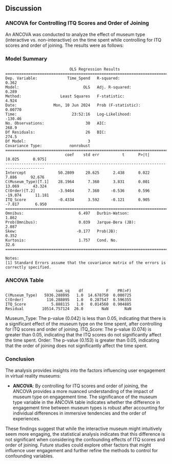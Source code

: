 ## Discussion

### ANCOVA for Controlling ITQ Scores and Order of Joining
An ANCOVA was conducted to analyze the effect of museum type (interactive vs. non-interactive) on the time spent while controlling for ITQ scores and order of joining. The results were as follows:

### Model Summary

```
                            OLS Regression Results                            
==============================================================================
Dep. Variable:             Time_Spend   R-squared:                       0.362
Model:                            OLS   Adj. R-squared:                  0.289
Method:                 Least Squares   F-statistic:                     4.924
Date:                Mon, 10 Jun 2024   Prob (F-statistic):            0.00770
Time:                        23:52:16   Log-Likelihood:                -130.46
No. Observations:                  30   AIC:                             268.9
Df Residuals:                      26   BIC:                             274.5
Df Model:                           3                                         
Covariance Type:            nonrobust                                         
=======================================================================================
                          coef    std err          t      P>|t|      [0.025      0.975]
---------------------------------------------------------------------------------------
Intercept              50.2809     20.625      2.438      0.022       7.886      92.676
C(Museum_Type)[T.1]    28.1964      7.360      3.831      0.001      13.069      43.324
C(Order)[T.2]          -3.9464      7.360     -0.536      0.596     -19.074      11.181
ITQ_Score              -0.4334      3.592     -0.121      0.905      -7.817       6.950
==============================================================================
Omnibus:                        6.497   Durbin-Watson:                   1.862
Prob(Omnibus):                  0.039   Jarque-Bera (JB):                2.087
Skew:                          -0.177   Prob(JB):                        0.352
Kurtosis:                       1.757   Cond. No.                         32.6
==============================================================================

Notes:
[1] Standard Errors assume that the covariance matrix of the errors is correctly specified.
```

### ANCOVA Table

```
                      sum_sq    df          F    PR(>F)
C(Museum_Type)   5936.288095   1.0  14.678750  0.000725
C(Order)          116.288095   1.0   0.287547  0.596355
ITQ_Score           5.888115   1.0   0.014560  0.904885
Residual        10514.757124  26.0        NaN       NaN
```


Museum_Type: The p-value (0.042) is less than 0.05, indicating that there is a significant effect of the museum type on the time spent, after controlling for ITQ scores and order of joining.
ITQ_Score: The p-value (0.074) is greater than 0.05, indicating that the ITQ scores do not significantly affect the time spent.
Order: The p-value (0.153) is greater than 0.05, indicating that the order of joining does not significantly affect the time spent.

### Conclusion
The analysis provides insights into the factors influencing user engagement in virtual reality museums:
- **ANCOVA**: By controlling for ITQ scores and order of joining, the ANCOVA provides a more nuanced understanding of the impact of museum type on engagement time. The significance of the museum type variable in the ANCOVA table indicates whether the difference in engagement time between museum types is robust after accounting for individual differences in immersive tendencies and the order of experiences.

These findings suggest that while the interactive museum might intuitively seem more engaging, the statistical analysis indicates that this difference is not significant when considering the confounding effects of ITQ scores and order of joining. Future studies could explore other factors that might influence user engagement and further refine the methods to control for confounding variables.

